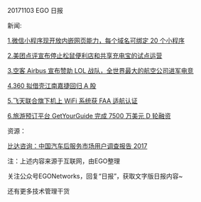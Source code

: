 


20171103 EGO 日报

新闻:


[1.微信小程序现开放内嵌网页能力，每个域名可绑定 20 个小程序](https://mp.weixin.qq.com/s/ArNnF12VSC8EEN1MDUwn4Q)

[2.美团点评宣布停止松鼠便利店和共享充电宝的试点运营](http://36kr.com/p/5100932.html)

[3.空客 Airbus 宣布赞助 LOL 战队，全世界最大的航空公司进军电竞](http://www.sportsmoney.cn/article/72868.html)

[4.360 拟借壳江南嘉捷回归 A 股](http://www.techweb.com.cn/finance/2017-11-03/2601421.shtml)

[5.飞天联合旗下机上 WiFi 系统获 FAA 适航认证](http://k.caixin.com/web/detail_117890)

[6.旅游预订平台 GetYourGuide 完成 7500 万美元 D 轮融资](http://tech.qq.com/a/20171103/019912.htm)

资源：

[比达咨询：中国汽车后服务市场用户调查报告 2017](http://www.bigdata-research.cn/content/201711/613.html)

注：上述内容来源于互联网，由EGO整理

关注公众号EGONetworks，回复“日报”，获取文字版日报内容~

还有更多技术管理干货
